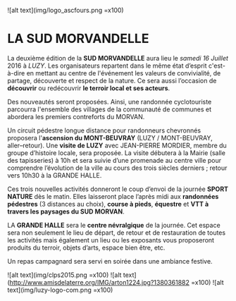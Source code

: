 ![alt text](img/logo_ascfours.png =x100)

LA SUD MORVANDELLE
==================

La deuxième édition de la **SUD MORVANDELLE** aura lieu le *samedi 16 Juillet* 2016 à *LUZY*.
Les organisateurs repartent dans le même état d’esprit c'est-à-dire en mettant au centre de l'événement les valeurs de convivialité, de partage, découverte et respect de la nature. Ce sera aussi l’occasion de **découvrir** ou redécouvrir **le terroir local et ses acteurs**.

Des nouveautés seront proposées. Ainsi, une randonnée cyclotouriste parcourra l'ensemble des villages de la communauté de communes et abordera les premiers contreforts du MORVAN.

Un circuit pédestre longue distance pour randonneurs chevronnés proposera l'**ascension du MONT-BEUVRAY** (LUZY / MONT-BEUVRAY, aller–retour). Une **visite de LUZY** avec JEAN-PIERRE MORDIER, membre du groupe d’histoire locale, sera proposée. La visite débutera à la Mairie (salle des tapisseries) à 10h et sera suivie d’une promenade au centre ville pour comprendre l’évolution de la ville au cours des trois siècles derniers ; retour vers 10h30 à la GRANDE HALLE.

Ces trois nouvelles activités donneront le coup d’envoi de la journée **SPORT NATURE** dès le matin. Elles laisseront place l’après midi aux **randonnées pédestres** (3 distances au choix), **course à pieds**, **équestre** et **VTT à travers les paysages du SUD MORVAN**.

LA **GRANDE HALLE** sera le **centre névralgique** de la journée. Cet espace sera non seulement le lieu de départ, de retour et de restauration de toutes les activités mais également un lieu ou les exposants vous proposeront produits du terroir, objets d’arts, espace bien être, etc.

Un repas campagnard sera servi en soirée dans une ambiance festive.

![alt text](img/clps2015.png =x100) ![alt text](http://www.amisdelaterre.org/IMG/arton1224.jpg?1380361882 =x100) ![alt text](img/luzy-logo-com.png =x100)
